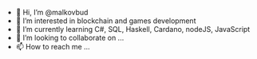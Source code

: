 - 👋 Hi, I’m @malkovbud
- 👀 I’m interested in blockchain and games development
- 🌱 I’m currently learning C#, SQL, Haskell, Cardano, nodeJS, JavaScript
- 💞️ I’m looking to collaborate on ...
- 📫 How to reach me ...

<!---
malkovbud/malkovbud is a ✨ special ✨ repository because its `README.md` (this file) appears on your GitHub profile.
You can click the Preview link to take a look at your changes.
--->
